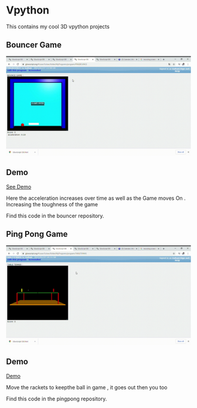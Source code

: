 # Vpython
This contains my cool 3D vpython projects 

## Bouncer Game
![GAME](bouncer.gif)

## Demo  <br/>
[See Demo](https://glowscript.org/#/user/Guhan/folder/MyPrograms/program/PINGBOUNCE)

Here the acceleration increases over time as well as the Game moves On . Increasing the toughness of the game

Find this code in the bouncer repository.

## Ping Pong Game
![GAME](pingpong.gif)

## Demo  <br/>
[Demo](https://glowscript.org/#/user/Guhan/folder/MyPrograms/program/TABLETENNIS)

Move the rackets to keepthe ball in game , it goes out then you too

Find this code in the pingpong repository.
